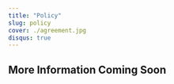 ```yaml
---
title: "Policy"
slug: policy
cover: ./agreement.jpg
disqus: true
---
```


## More Information Coming Soon

